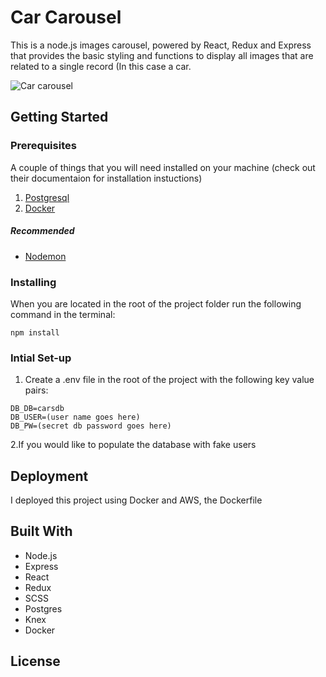 # Car Carousel
This is a node.js images carousel, powered by React, Redux and Express that provides the basic styling and functions to display all images that are related to a single record (In this case a car.

![Car carousel](Demo/car-carousel.gif)

## Getting Started

### Prerequisites
A couple of things that you will need installed on your machine (check out their documentaion for installation instuctions)

1. [Postgresql](https://www.postgresql.org/download/)
2. [Docker](https://www.docker.com/products/docker-desktop)

##### Recommended
* [Nodemon](https://nodemon.io/)

### Installing
When you are located in the root of the project folder run the following command in the terminal:
```
npm install
```

### Intial Set-up

1. Create a .env file in the root of the project with the following key value pairs:
```
DB_DB=carsdb
DB_USER=(user name goes here)
DB_PW=(secret db password goes here)
```

2.If you would like to populate the database with fake users 

## Deployment

I deployed this project using Docker and AWS, the Dockerfile

## Built With
* Node.js
* Express
* React
* Redux
* SCSS
* Postgres
* Knex
* Docker

## License
